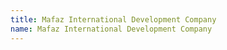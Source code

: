 ```yaml
---
title: Mafaz International Development Company
name: Mafaz International Development Company
---
```


